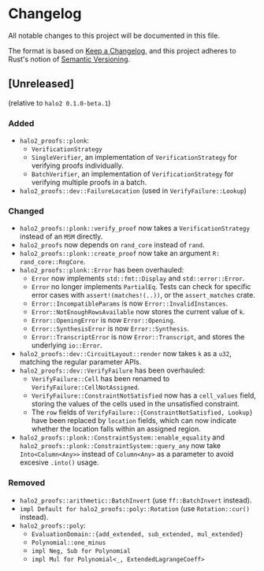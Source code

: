 # Changelog
All notable changes to this project will be documented in this file.

The format is based on [Keep a Changelog](https://keepachangelog.com/en/1.0.0/),
and this project adheres to Rust's notion of
[Semantic Versioning](https://semver.org/spec/v2.0.0.html).

## [Unreleased]
(relative to `halo2 0.1.0-beta.1`)

### Added
- `halo2_proofs::plonk`:
  - `VerificationStrategy`
  - `SingleVerifier`, an implementation of `VerificationStrategy` for verifying
    proofs individually.
  - `BatchVerifier`, an implementation of `VerificationStrategy` for verifying
    multiple proofs in a batch.
- `halo2_proofs::dev::FailureLocation` (used in `VerifyFailure::Lookup`)

### Changed
- `halo2_proofs::plonk::verify_proof` now takes a `VerificationStrategy` instead
  of an `MSM` directly.
- `halo2_proofs` now depends on `rand_core` instead of `rand`.
- `halo2_proofs::plonk::create_proof` now take an argument `R: rand_core::RngCore`.
- `halo2_proofs::plonk::Error` has been overhauled:
  - `Error` now implements `std::fmt::Display` and `std::error::Error`.
  - `Error` no longer implements `PartialEq`. Tests can check for specific error
    cases with `assert!(matches!(..))`, or the `assert_matches` crate.
  - `Error::IncompatibleParams` is now `Error::InvalidInstances`.
  - `Error::NotEnoughRowsAvailable` now stores the current value of `k`.
  - `Error::OpeningError` is now `Error::Opening`.
  - `Error::SynthesisError` is now `Error::Synthesis`.
  - `Error::TranscriptError` is now `Error::Transcript`, and stores the
    underlying `io::Error`.
- `halo2_proofs::dev::CircuitLayout::render` now takes `k` as a `u32`, matching
  the regular parameter APIs.
- `halo2_proofs::dev::VerifyFailure` has been overhauled:
  - `VerifyFailure::Cell` has been renamed to `VerifyFailure::CellNotAssigned`.
  - `VerifyFailure::ConstraintNotSatisfied` now has a `cell_values` field,
    storing the values of the cells used in the unsatisfied constraint.
  - The `row` fields of `VerifyFailure::{ConstraintNotSatisfied, Lookup}` have
    been replaced by `location` fields, which can now indicate whether the
    location falls within an assigned region.
- `halo2_proofs::plonk::ConstraintSystem::enable_equality` and 
  `halo2_proofs::plonk::ConstraintSystem::query_any` now take `Into<Column<Any>>`
  instead of `Column<Any>` as a parameter to avoid excesive `.into()` usage.

### Removed
- `halo2_proofs::arithmetic::BatchInvert` (use `ff::BatchInvert` instead).
- `impl Default for halo2_proofs::poly::Rotation` (use `Rotation::cur()` instead).
- `halo2_proofs::poly`:
  - `EvaluationDomain::{add_extended, sub_extended, mul_extended}`
  - `Polynomial::one_minus`
  - `impl Neg, Sub for Polynomial`
  - `impl Mul for Polynomial<_, ExtendedLagrangeCoeff>`
